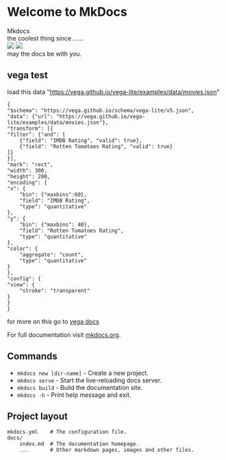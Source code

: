 # Welcome to MkDocs


<div class="starfield" >
<div>Mkdocs </div>
<div>the coolest thing since ...... </div>
<img class="fade-in-image" src="https://cssanimation.rocks//demo/starwars/images/star.svg">
<img class="fade-in-image" src="https://cssanimation.rocks//demo/starwars/images/wars.svg">
<div class="fade-in-image-late" > may the docs be with you. </div>
</div>


## vega test

load this data "https://vega.github.io/vega-lite/examples/data/movies.json" 

```vegalite
{
"$schema": "https://vega.github.io/schema/vega-lite/v5.json",
"data": {"url": "https://vega.github.io/vega-lite/examples/data/movies.json"},
"transform": [{
"filter": {"and": [
    {"field": "IMDB Rating", "valid": true},
    {"field": "Rotten Tomatoes Rating", "valid": true}
]}
}],
"mark": "rect",
"width": 300,
"height": 200,
"encoding": {
"x": {
    "bin": {"maxbins":60},
    "field": "IMDB Rating",
    "type": "quantitative"
},
"y": {
    "bin": {"maxbins": 40},
    "field": "Rotten Tomatoes Rating",
    "type": "quantitative"
},
"color": {
    "aggregate": "count",
    "type": "quantitative"
}
},
"config": {
"view": {
    "stroke": "transparent"
}
}
}
```

for more on this go to [vega docs](https://vega.github.io/vega-lite/examples/)


For full documentation visit [mkdocs.org](https://www.mkdocs.org).

## Commands

* `mkdocs new [dir-name]` - Create a new project.
* `mkdocs serve` - Start the live-reloading docs server.
* `mkdocs build` - Build the documentation site.
* `mkdocs -h` - Print help message and exit.

## Project layout

    mkdocs.yml    # The configuration file.
    docs/
        index.md  # The documentation homepage.
        ...       # Other markdown pages, images and other files.
